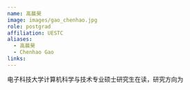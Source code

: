 ```yaml
---
name: 高晨昊
image: images/gao_chenhao.jpg
role: postgrad
affiliation: UESTC
aliases:
  - 高晨昊
  - Chenhao Gao
links:
---
```


电子科技大学计算机科学与技术专业硕士研究生在读，研究方向为
